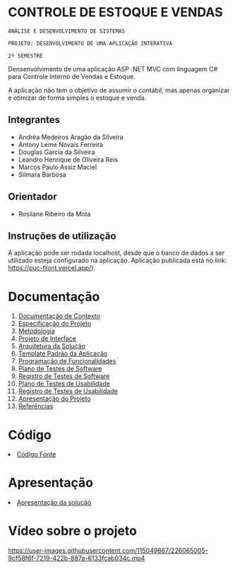 # CONTROLE DE ESTOQUE E VENDAS

`ANÁLISE E DESENVOLVIMENTO DE SISTEMAS`

`PROJETO: DESENVOLVIMENTO DE UMA APLICAÇÃO INTERATIVA`

`2º SEMESTRE`

Densenvolvimento de uma aplicação ASP .NET MVC com linguagem C# para Controle Interno de Vendas e Estoque.

A aplicação não tem o objetivo de assumir o contábil, mas apenas organizar e otimizar de forma simples o estoque e venda.

## Integrantes

* Andréa Medeiros Aragão da Silveira
* Antony Leme Novais Ferreira
* Douglas Garcia da Silveira
* Leandro Henrique de Oliveira Reis
* Marcos Paulo Assiz Maciel
* Silmara Barbosa

## Orientador

* Rosilane Ribeiro da Mota

## Instruções de utilização

A aplicação pode ser rodada localhost, desde que o banco de dados a ser utilizado esteja configurado na aplicação.
Aplicação publicada está no link: https://puc-front.vercel.app/).

# Documentação

<ol>
<li><a href="docs/01-Documentação de Contexto.md"> Documentação de Contexto</a></li>
<li><a href="docs/02-Especificação do Projeto.md"> Especificação do Projeto</a></li>
<li><a href="docs/03-Metodologia.md"> Metodologia</a></li>
<li><a href="docs/04-Projeto de Interface.md"> Projeto de Interface</a></li>
<li><a href="docs/05-Arquitetura da Solução.md"> Arquitetura da Solução</a></li>
<li><a href="docs/06-Template Padrão da Aplicação.md"> Template Padrão da Aplicação</a></li>
<li><a href="docs/07-Programação de Funcionalidades.md"> Programação de Funcionalidades</a></li>
<li><a href="docs/08-Plano de Testes de Software.md"> Plano de Testes de Software</a></li>
<li><a href="docs/09-Registro de Testes de Software.md"> Registro de Testes de Software</a></li>
<li><a href="docs/10-Plano de Testes de Usabilidade.md"> Plano de Testes de Usabilidade</a></li>
<li><a href="docs/11-Registro de Testes de Usabilidade.md"> Registro de Testes de Usabilidade</a></li>
<li><a href="docs/12-Apresentação do Projeto.md"> Apresentação do Projeto</a></li>
<li><a href="docs/13-Referências.md"> Referências</a></li>
</ol>

# Código

<li><a href="src/README.md"> Código Fonte</a></li>

# Apresentação

<li><a href="presentation/README.md"> Apresentação da solução</a></li>

# Vídeo sobre o projeto

https://user-images.githubusercontent.com/115049867/226065005-9cf58f6f-7219-422b-887a-6133fcab034c.mp4

